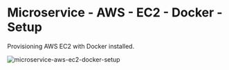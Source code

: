 # Microservice - AWS - EC2 - Docker - Setup

Provisioning AWS EC2 with Docker installed.

![microservice-aws-ec2-docker-setup](https://images-for-github-colinbut.s3.eu-west-2.amazonaws.com/microservice-aws-demo/microservice-aws-ec2-docker-setup.png)
